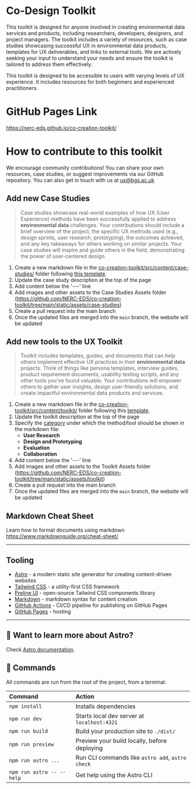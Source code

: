 # Co-Design Toolkit

This toolkit is designed for anyone involved in creating environmental data services and products, including researchers, developers, designers, and project managers. The toolkit includes a variety of resources, such as case studies showcasing successful UX in environmental data products, templates for UX deliverables, and links to external tools. We are actively seeking your input to understand your needs and ensure the toolkit is tailored to address them effectively.

This toolkit is designed to be accessible to users with varying levels of UX experience. It includes resources for both beginners and experienced practitioners.

# GitHub Pages Link

https://nerc-eds.github.io/co-creation-toolkit/

# How to contribute to this toolkit

We encourage community contributions! You can share your own resources, case studies, or suggest improvements via our GitHub repository. You can also get in touch with us at ux@bgs.ac.uk

## Add new Case Studies

> Case studies showcase real-world examples of how UX (User Experience) methods have been successfully applied to address **environmental data** challenges. Your contributions should include a brief overview of the project, the specific UX methods used (e.g., design sprints, user research, prototyping), the outcomes achieved, and any key takeaways for others working on similar projects. Your case studies will inspire and guide others in the field, demonstrating the power of user-centered design.

1. Create a new markdown file in the [co-creation-toolkit/src/content/case-studies/](https://github.com/NERC-EDS/co-creation-toolkit/tree/main/src/content/case-studies) folder following [this template](https://github.com/NERC-EDS/co-creation-toolkit/blob/main/src/content/templates/case-study.md).
2. Update the case study description at the top of the page
3. Add content below the '---' line
4. Add images and other assets to the Case Studies Assets folder (https://github.com/NERC-EDS/co-creation-toolkit/tree/main/static/assets/case-studies)
5. Create a pull request into the main branch
6. Once the updated files are merged into the `main` branch, the website will be updated

## Add new tools to the UX Toolkit

> Toolkit includes templates, guides, and documents that can help others implement effective UX practices in their **environmental data** projects. Think of things like persona templates, interview guides, product requirement documents, usability testing scripts, and any other tools you've found valuable. Your contributions will empower others to gather user insights, design user-friendly solutions, and create impactful environmental data products and services.

1. Create a new markdown file in the [co-creation-toolkit/src/content/toolkit/](https://github.com/NERC-EDS/co-creation-toolkit/tree/main/src/content/toolkit) folder following this [template](https://github.com/NERC-EDS/co-creation-toolkit/blob/main/src/content/templates/toolkit-method.md).
2. Update the toolkit description at the top of the page
3. Specify the [category](https://pautva.github.io/co-creation-toolkit/toolkit/) under which the method/tool should be shown in the markdown file: 
    * **User Research**
    * **Design and Prototyping**
    * **Evaluation**
    * **Collaboration**
4. Add content below the '---' line
5. Add images and other assets to the Toolkit Assets folder (https://github.com/NERC-EDS/co-creation-toolkit/tree/main/static/assets/toolkit)
6. Create a pull request into the main branch
7. Once the updated files are merged into the `main` branch, the website will be updated

## Markdown Cheat Sheet

Learn how to format documents using markdown https://www.markdownguide.org/cheat-sheet/

---

## Tooling

* [Astro](https://astro.build/) - a modern static site generator for creating content-driven websites
* [Tailwind CSS](https://tailwindcss.com/) - a utility-first CSS framework
* [Preline UI](https://preline.co/) - open-source Tailwind CSS components library 
* [Markdown](https://www.markdownguide.org/cheat-sheet/) - markdown syntax for content creation
* [GitHub Actions](https://docs.astro.build/en/guides/deploy/github/) - CI/CD pipeline for publishing on GitHub Pages
* [GitHub Pages](https://docs.github.com/en/pages/quickstart) - hosting

---

## 👀 Want to learn more about Astro?

Check [Astro documentation](https://docs.astro.build).

## 🧞 Commands

All commands are run from the root of the project, from a terminal:

| Command                   | Action                                           |
| :------------------------ | :----------------------------------------------- |
| `npm install`             | Installs dependencies                            |
| `npm run dev`             | Starts local dev server at `localhost:4321`      |
| `npm run build`           | Build your production site to `./dist/`          |
| `npm run preview`         | Preview your build locally, before deploying     |
| `npm run astro ...`       | Run CLI commands like `astro add`, `astro check` |
| `npm run astro -- --help` | Get help using the Astro CLI                     |
